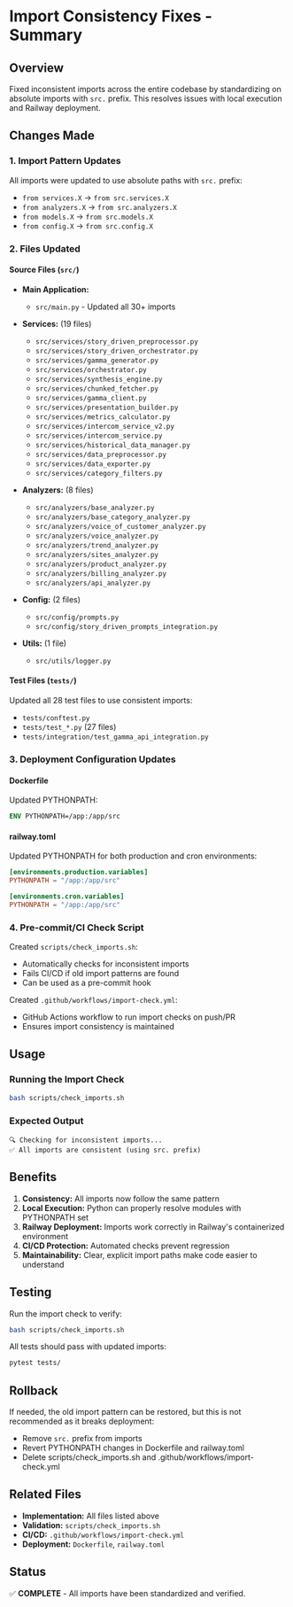# Import Consistency Fixes - Summary

## Overview
Fixed inconsistent imports across the entire codebase by standardizing on absolute imports with `src.` prefix. This resolves issues with local execution and Railway deployment.

## Changes Made

### 1. Import Pattern Updates
All imports were updated to use absolute paths with `src.` prefix:
- `from services.X` → `from src.services.X`
- `from analyzers.X` → `from src.analyzers.X`
- `from models.X` → `from src.models.X`
- `from config.X` → `from src.config.X`

### 2. Files Updated

#### Source Files (`src/`)
- **Main Application:**
  - `src/main.py` - Updated all 30+ imports
  
- **Services:** (19 files)
  - `src/services/story_driven_preprocessor.py`
  - `src/services/story_driven_orchestrator.py`
  - `src/services/gamma_generator.py`
  - `src/services/orchestrator.py`
  - `src/services/synthesis_engine.py`
  - `src/services/chunked_fetcher.py`
  - `src/services/gamma_client.py`
  - `src/services/presentation_builder.py`
  - `src/services/metrics_calculator.py`
  - `src/services/intercom_service_v2.py`
  - `src/services/intercom_service.py`
  - `src/services/historical_data_manager.py`
  - `src/services/data_preprocessor.py`
  - `src/services/data_exporter.py`
  - `src/services/category_filters.py`

- **Analyzers:** (8 files)
  - `src/analyzers/base_analyzer.py`
  - `src/analyzers/base_category_analyzer.py`
  - `src/analyzers/voice_of_customer_analyzer.py`
  - `src/analyzers/voice_analyzer.py`
  - `src/analyzers/trend_analyzer.py`
  - `src/analyzers/sites_analyzer.py`
  - `src/analyzers/product_analyzer.py`
  - `src/analyzers/billing_analyzer.py`
  - `src/analyzers/api_analyzer.py`

- **Config:** (2 files)
  - `src/config/prompts.py`
  - `src/config/story_driven_prompts_integration.py`

- **Utils:** (1 file)
  - `src/utils/logger.py`

#### Test Files (`tests/`)
Updated all 28 test files to use consistent imports:
- `tests/conftest.py`
- `tests/test_*.py` (27 files)
- `tests/integration/test_gamma_api_integration.py`

### 3. Deployment Configuration Updates

#### Dockerfile
Updated PYTHONPATH:
```dockerfile
ENV PYTHONPATH=/app:/app/src
```

#### railway.toml
Updated PYTHONPATH for both production and cron environments:
```toml
[environments.production.variables]
PYTHONPATH = "/app:/app/src"

[environments.cron.variables]
PYTHONPATH = "/app:/app/src"
```

### 4. Pre-commit/CI Check Script

Created `scripts/check_imports.sh`:
- Automatically checks for inconsistent imports
- Fails CI/CD if old import patterns are found
- Can be used as a pre-commit hook

Created `.github/workflows/import-check.yml`:
- GitHub Actions workflow to run import checks on push/PR
- Ensures import consistency is maintained

## Usage

### Running the Import Check
```bash
bash scripts/check_imports.sh
```

### Expected Output
```
🔍 Checking for inconsistent imports...
✅ All imports are consistent (using src. prefix)
```

## Benefits

1. **Consistency:** All imports now follow the same pattern
2. **Local Execution:** Python can properly resolve modules with PYTHONPATH set
3. **Railway Deployment:** Imports work correctly in Railway's containerized environment
4. **CI/CD Protection:** Automated checks prevent regression
5. **Maintainability:** Clear, explicit import paths make code easier to understand

## Testing

Run the import check to verify:
```bash
bash scripts/check_imports.sh
```

All tests should pass with updated imports:
```bash
pytest tests/
```

## Rollback

If needed, the old import pattern can be restored, but this is not recommended as it breaks deployment:
- Remove `src.` prefix from imports
- Revert PYTHONPATH changes in Dockerfile and railway.toml
- Delete scripts/check_imports.sh and .github/workflows/import-check.yml

## Related Files

- **Implementation:** All files listed above
- **Validation:** `scripts/check_imports.sh`
- **CI/CD:** `.github/workflows/import-check.yml`
- **Deployment:** `Dockerfile`, `railway.toml`

## Status

✅ **COMPLETE** - All imports have been standardized and verified.

